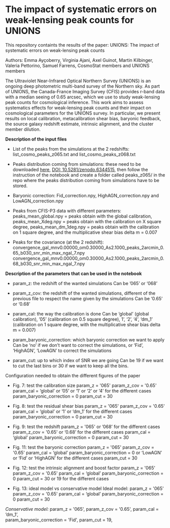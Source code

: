 # The impact of systematic errors on weak-lensing peak counts for UNIONS 

This repository containts the results of the paper: UNIONS: The impact of systematic errors on weak-lensing peak counts

Authors: Emma Ayçoberry, Virginia Ajani, Axel Guinot, Martin Kilbinger, Valeria Pettorino, Samuel Farrens, CosmoStat members and UNIONS members


The Ultraviolet Near-Infrared Optical Northern Survey (UNIONS) is an ongoing deep photometric multi-band survey of the Northern sky. As part of UNIONS, the Canada-France Imaging Survey (CFIS) provides r-band data with a median seeing of $0.65$ arcsec, which we use to study weak-lensing peak counts for cosmological inference.
This work aims to assess systematics effects for weak-lensing peak counts and their impact on cosmological parameters for the UNIONS survey. In particular, we present results on local calibration, metacalibration shear bias, baryonic feedback, the source galaxy redshift estimate, intrinsic alignment, and the cluster member dilution.



**Description of the input files**

- List of the peaks from the simulations at the 2 redshifts: 
list_cosmo_peaks_z065.txt and list_cosmo_peaks_z068.txt

- Peaks distribution coming from simulations: 
these need to be downloaded [here](https://zenodo.org/record/6344515#.Yk2j6S0QOqA), [DOI: 10.5281/zenodo.6344515](https://zenodo.org/record/6344515#.Yk2k3C0QOqA), then follow the instruction of the notebook and create a folder called peaks_z065/ in the repo where the peaks distribution coming from simulations have to be stored.


- Baryonic correction:
Fid_correction.npy, HighAGN_correction.npy and LowAGN_correction.npy

- Peaks from CFIS-P3 data with different parameters:
peaks_mean_global.npy = peaks obtain with the global calibration, peaks_mean_Xdeg.npy = peaks obtain with the calibration on X square degree, peaks_mean_dm_1deg.npy = peaks obtain with the calibration on 1 square degree, and the multiplicative shear bias delta m = 0.007

- Peaks for the covariance (at the 2 redshift):
convergence_gal_mnv0.00000_om0.30000_As2.1000_peaks_2arcmin_0.65_b030_snr_min_max_ngal_7.npy
convergence_gal_mnv0.00000_om0.30000_As2.1000_peaks_2arcmin_0.68_b030_snr_min_max_ngal_7.npy

**Description of the parameters that can be used in the notebook**
- param_z: the redshift of the wanted simulations
Can be ’065’ or ‘068’

- param_z_cov: the redshift of the wanted simulations, different of the previous file to respect the name given by the simulations
Can be ‘0.65’ or ‘0.68’

- param_cal: the way the calibration is done
Can be ‘global’ (global calibration), ’05’ (calibration on 0.5 square degree), 1’, ‘2’, ‘4’, ‘dm_1’ (calibration on 1 square degree, with the multiplicative shear bias delta m = 0.007)

- param_baryonic_correction: which baryonic correction we want to apply
Can be ‘no’ if we don’t want to correct the simulations, or ‘Fid’, ‘HighAGN’, ‘LowAGN’ to correct the simulations

- param_cut: up to which index of SNR we are going
Can be 19 if we want to cut the last bins or 30 if we want to keep all the bins.

Configuration needed to obtain the different figures of the paper
- Fig. 7: test the calibration size
param_z = '065' 
param_z_cov = '0.65'
param_cal = ‘global’ or ’05’ or ‘1’ or ‘2’ or ‘4’ for the different cases
param_baryonic_correction = 0
param_cut = 30

- Fig. 8: test the residual shear bias
param_z = '065' 
param_z_cov = '0.65'
param_cal = ‘global’ or ‘1’ or ‘dm_1’ for the different cases
param_baryonic_correction = 0
param_cut = 30

- Fig. 9: test the redshift
param_z = '065' or ’068’ for the different cases
param_z_cov = '0.65' or ‘0.68’  for the different cases
param_cal = ‘global’ 
param_baryonic_correction = 0
param_cut = 30

- Fig. 11: test the baryonic correction
param_z = '065' 
param_z_cov = '0.65'
param_cal = ‘global’ 
param_baryonic_correction = 0 or ‘LowAGN’ or ‘Fid’ or ‘HighAGN’ for the different cases
param_cut = 30

- Fig. 12: test the intrinsic alignment and boost factor
param_z = '065' 
param_z_cov = '0.65' 
param_cal = ‘global’ 
param_baryonic_correction = 0
param_cut = 30 or 19 for the different cases

- Fig. 13: ideal model vs conservative model
Ideal model:
param_z = '065' 
param_z_cov = '0.65' 
param_cal = ‘global’ 
param_baryonic_correction = 0
param_cut = 30

*Conservative model:*
param_z = '065',
param_z_cov = '0.65', 
param_cal = ‘dm_1’,  
param_baryonic_correction = 'Fid', 
param_cut = 19, 
